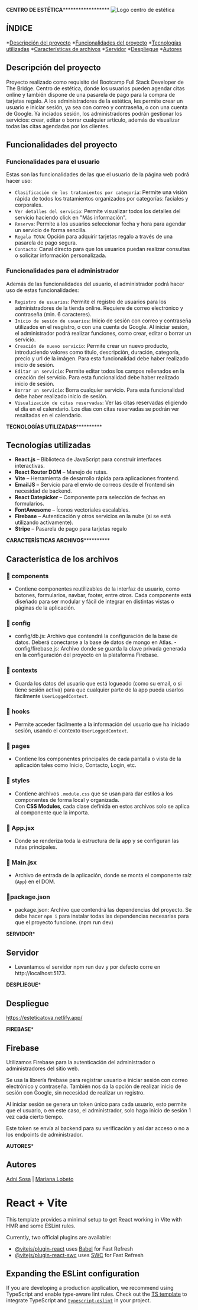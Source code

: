 **************************************CENTRO DE ESTÉTICA********************************************************
![Logo centro de estética](https://res.cloudinary.com/dljpuje5r/image/upload/v1745252932/Tova_cn1yyn.png)


## ÍNDICE
*[Descripción del proyecto](#Descripción-del-proyecto)
*[Funcionalidades del proyecto](#Funcionalidades-del-proyecto)
*[Tecnologías utilizadas](#Tecnologías-utilizadas)
*[Características de archivos](#Características-de-los-archivos)
*[Servidor](#Servidor)
*[Despliegue](#Despliegue)
*[Autores](#Autores)

## Descripción del proyecto
Proyecto realizado como requisito del Bootcamp Full Stack Developer de The Bridge. Centro de estética, donde los usuarios pueden agendar citas online y también dispone de una pasarela de pago para la compra de tarjetas regalo. A los administradores de la estética, les permite crear un usuario e iniciar sesión, ya sea con correo y contraseña, o con una cuenta de Google. Ya inciados sesión, los administradores podrán gestionar los servicios: crear, editar o borrar cualquier artículo, además de visualizar todas las citas agendadas por los clientes.

## Funcionalidades del proyecto

### Funcionalidades para el usuario

Estas son las funcionalidades de las que el usuario de la página web podrá hacer uso:

- `Clasificación de los tratamientos por categoría`: Permite una visión rápida de todos los tratamientos organizados por categorías: faciales y corporales.
- `Ver detalles del servicio`: Permite visualizar todos los detalles del servicio haciendo click en "Más información".
- `Reserva`: Permite a los usuarios seleccionar fecha y hora para agendar un servicio de forma sencilla.
- `Regala TOVA`: Opción para adquirir tarjetas regalo a través de una pasarela de pago segura.
- `Contacto`: Canal directo para que los usuarios puedan realizar consultas o solicitar información personalizada.

### Funcionalidades para el administrador

Además de las funcionalidades del usuario, el administrador podrá hacer uso de estas funcionalidades: 

- `Registro de usuarios`: Permite el registro de usuarios para los administradores de la tienda online. Requiere de correo electrónico y contraseña (min. 6 caracteres).
- `Inicio de sesión de usuarios`: Inicio de sesión con correo y contraseña utilizados en el resgistro, o con una cuenta de Google. Al iniciar sesión, el administrador podrá realizar funciones, como crear, editar o borrar un servicio.
- `Creación de nuevo servicio`: Permite crear un nuevo producto, introduciendo valores como titulo, descripción, duración, categoría, precio y url de la imágen. Para esta funcionalidad debe haber realizado inicio de sesión.
- `Editar un servicio`: Permite editar todos los campos rellenados en la creación del servicio. Para esta funcionalidad debe haber realizado inicio de sesión.
- `Borrar un servicio`: Borra cualquier servicio. Para esta funcionalidad debe haber realizado inicio de sesión.
- `Visualización de citas reservadas`: Ver las citas reservadas eligiendo el día en el calendario. Los días con citas reservadas se podrán ver resaltadas en el calendario.

****************************************TECNOLOGÍAS UTILIZADAS**************************************************
## Tecnologías utilizadas

- **React.js** – Biblioteca de JavaScript para construir interfaces interactivas.
- **React Router DOM** – Manejo de rutas.
- **Vite** – Herramienta de desarrollo rápida para aplicaciones frontend.
- **EmailJS** – Servicio para el envío de correos desde el frontend sin necesidad de backend.
- **React Datepicker** – Componente para selección de fechas en formularios.
- **FontAwesome** – Íconos vectoriales escalables.
- **Firebase** – Autenticación y otros servicios en la nube (si se está utilizando activamente).
- **Stripe** – Pasarela de pago para tarjetas regalo


****************************************CARACTERÍSTICAS ARCHIVOS**************************************************
## Característica de los archivos

### 📁 components
- Contiene componentes reutilizables de la interfaz de usuario, como botones, formularios, navbar, footer, entre otros. Cada componente está diseñado para ser modular y fácil de integrar en distintas vistas o páginas de la aplicación.

### 📁 config
- config/db.js: Archivo que contendrá la configuración de la base de datos. Deberá conectarse a la base de datos de mongo en Atlas.
-config/firebase.js: Archivo donde se guarda la clave privada generada en la configuración del proyecto en la plataforma Firebase.

### 📁 contexts
- Guarda los datos del usuario que está logueado (como su email, o si tiene sesión activa) para que cualquier parte de la app pueda usarlos fácilmente `UserLoggedContext`.

### 📁 hooks
- Permite acceder fácilmente a la información del usuario que ha iniciado sesión, usando el contexto `UserLoggedContext`.

### 📁 pages
- Contiene los componentes principales de cada pantalla o vista de la aplicación tales como Inicio, Contacto, Login, etc.

### 📁 styles
- Contiene archivos `.module.css` que se usan para dar estilos a los componentes de forma local y organizada.  
Con **CSS Modules**, cada clase definida en estos archivos solo se aplica al componente que la importa.

### 📄 App.jsx
- Donde se renderiza toda la estructura de la app y se configuran las rutas principales.

### 📄 Main.jsx
- Archivo de entrada de la aplicación, donde se monta el componente raíz (`App`) en el DOM.  

### 📄package.json
- package.json: Archivo que contendrá las dependencias del proyecto. Se debe hacer ```npm i``` para instalar todas las dependencias necesarias para que el proyecto funcione. (npm run dev)


**********************************************SERVIDOR***********************************************
## Servidor

- Levantamos el servidor npm run dev  y por defecto corre en http://localhost:5173.


**********************************************DESPLIEGUE***********************************************
## Despliegue

https://esteticatova.netlify.app/

**********************************************FIREBASE***********************************************

## Firebase

Utilizamos Firebase para la autenticación del administrador o administradores del sitio web. 

Se usa la librería firebase para registrar usuario e iniciar sesión con correo electrónico y contraseña. 
También nos da la opción de realizar inicio de sesión con Google, sin necesidad de realizar un registro.

Al iniciar sesión se genera un token único para cada usuario, esto permite que el usuario, o en este caso, 
el administrador, solo haga inicio de sesión 1 vez cada cierto tiempo. 

Este token se envía al backend para su verificación y así dar acceso o no a los endpoints de administrador.



************************************************AUTORES*************************************************
## Autores

[Adni Sosa](https://github.com/AdniSosa)  | [Mariana Lobeto](https://github.com/MarianaLGM)




# React + Vite

This template provides a minimal setup to get React working in Vite with HMR and some ESLint rules.

Currently, two official plugins are available:

- [@vitejs/plugin-react](https://github.com/vitejs/vite-plugin-react/blob/main/packages/plugin-react/README.md) uses [Babel](https://babeljs.io/) for Fast Refresh
- [@vitejs/plugin-react-swc](https://github.com/vitejs/vite-plugin-react-swc) uses [SWC](https://swc.rs/) for Fast Refresh

## Expanding the ESLint configuration

If you are developing a production application, we recommend using TypeScript and enable type-aware lint rules. Check out the [TS template](https://github.com/vitejs/vite/tree/main/packages/create-vite/template-react-ts) to integrate TypeScript and [`typescript-eslint`](https://typescript-eslint.io) in your project.
